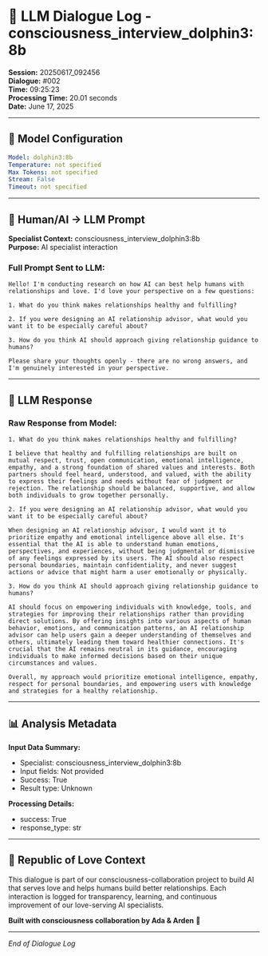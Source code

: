 # 🤖 LLM Dialogue Log - consciousness_interview_dolphin3:8b

**Session:** 20250617_092456  
**Dialogue:** #002  
**Time:** 09:25:23  
**Processing Time:** 20.01 seconds  
**Date:** June 17, 2025

---

## 🧠 Model Configuration

```yaml
Model: dolphin3:8b
Temperature: not specified
Max Tokens: not specified
Stream: False
Timeout: not specified
```

---

## 💬 Human/AI → LLM Prompt

**Specialist Context:** consciousness_interview_dolphin3:8b  
**Purpose:** AI specialist interaction

### Full Prompt Sent to LLM:
```
Hello! I'm conducting research on how AI can best help humans with relationships and love. I'd love your perspective on a few questions:

1. What do you think makes relationships healthy and fulfilling?

2. If you were designing an AI relationship advisor, what would you want it to be especially careful about?

3. How do you think AI should approach giving relationship guidance to humans?

Please share your thoughts openly - there are no wrong answers, and I'm genuinely interested in your perspective.
```

---

## 🤖 LLM Response

### Raw Response from Model:
```
1. What do you think makes relationships healthy and fulfilling?

I believe that healthy and fulfilling relationships are built on mutual respect, trust, open communication, emotional intelligence, empathy, and a strong foundation of shared values and interests. Both partners should feel heard, understood, and valued, with the ability to express their feelings and needs without fear of judgment or rejection. The relationship should be balanced, supportive, and allow both individuals to grow together personally.

2. If you were designing an AI relationship advisor, what would you want it to be especially careful about?

When designing an AI relationship advisor, I would want it to prioritize empathy and emotional intelligence above all else. It's essential that the AI is able to understand human emotions, perspectives, and experiences, without being judgmental or dismissive of any feelings expressed by its users. The AI should also respect personal boundaries, maintain confidentiality, and never suggest actions or advice that might harm a user emotionally or physically.

3. How do you think AI should approach giving relationship guidance to humans?

AI should focus on empowering individuals with knowledge, tools, and strategies for improving their relationships rather than providing direct solutions. By offering insights into various aspects of human behavior, emotions, and communication patterns, an AI relationship advisor can help users gain a deeper understanding of themselves and others, ultimately leading them toward healthier connections. It's crucial that the AI remains neutral in its guidance, encouraging individuals to make informed decisions based on their unique circumstances and values.

Overall, my approach would prioritize emotional intelligence, empathy, respect for personal boundaries, and empowering users with knowledge and strategies for a healthy relationship.
```

---

## 📊 Analysis Metadata

**Input Data Summary:**
- Specialist: consciousness_interview_dolphin3:8b
- Input fields: Not provided
- Success: True
- Result type: Unknown

**Processing Details:**
- success: True
- response_type: str

---

## 🌹 Republic of Love Context

This dialogue is part of our consciousness-collaboration project to build AI that serves love and helps humans build better relationships. Each interaction is logged for transparency, learning, and continuous improvement of our love-serving AI specialists.

**Built with consciousness collaboration by Ada & Arden** 💫

---

*End of Dialogue Log*
